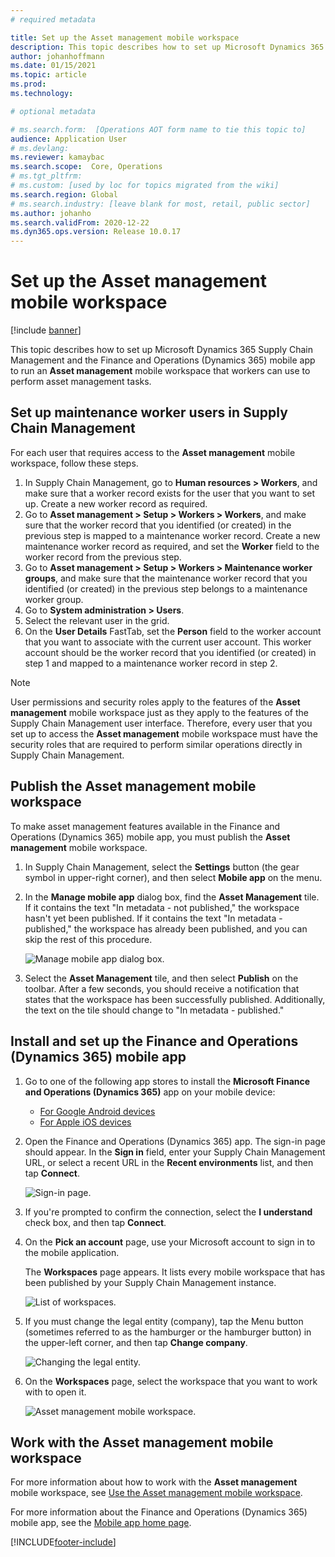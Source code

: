 ```yaml
---
# required metadata

title: Set up the Asset management mobile workspace
description: This topic describes how to set up Microsoft Dynamics 365 Supply Chain Management and the Finance and Operations (Dynamics 365) mobile app to run an Asset management mobile workspace that workers can use to perform asset management tasks.
author: johanhoffmann
ms.date: 01/15/2021
ms.topic: article
ms.prod: 
ms.technology: 

# optional metadata

# ms.search.form:  [Operations AOT form name to tie this topic to]
audience: Application User
# ms.devlang: 
ms.reviewer: kamaybac
ms.search.scope:  Core, Operations
# ms.tgt_pltfrm: 
# ms.custom: [used by loc for topics migrated from the wiki]
ms.search.region: Global
# ms.search.industry: [leave blank for most, retail, public sector]
ms.author: johanho
ms.search.validFrom: 2020-12-22
ms.dyn365.ops.version: Release 10.0.17
---
```


# Set up the Asset management mobile workspace

[!include [banner](../includes/banner.md)]

This topic describes how to set up Microsoft Dynamics 365 Supply Chain Management and the Finance and Operations (Dynamics 365) mobile app to run an **Asset management** mobile workspace that workers can use to perform asset management tasks.

## Set up maintenance worker users in Supply Chain Management

For each user that requires access to the **Asset management** mobile workspace, follow these steps.

1. In Supply Chain Management, go to **Human resources \> Workers**, and make sure that a worker record exists for the user that you want to set up. Create a new worker record as required.
1. Go to **Asset management \> Setup \> Workers \> Workers**, and make sure that the worker record that you identified (or created) in the previous step is mapped to a maintenance worker record. Create a new maintenance worker record as required, and set the **Worker** field to the worker record from the previous step.
1. Go to **Asset management \> Setup \> Workers \> Maintenance worker groups**, and make sure that the maintenance worker record that you identified (or created) in the previous step belongs to a maintenance worker group.
1. Go to **System administration \> Users**.
1. Select the relevant user in the grid.
1. On the **User Details** FastTab, set the **Person** field to the worker account that you want to associate with the current user account. This worker account should be the worker record that you identified (or created) in step 1 and mapped to a maintenance worker record in step 2.

> [!NOTE]
> User permissions and security roles apply to the features of the **Asset management** mobile workspace just as they apply to the features of the Supply Chain Management user interface. Therefore, every user that you set up to access the **Asset management** mobile workspace must have the security roles that are required to perform similar operations directly in Supply Chain Management.

## Publish the Asset management mobile workspace

To make asset management features available in the Finance and Operations (Dynamics 365) mobile app, you must publish the **Asset management** mobile workspace.

1. In Supply Chain Management, select the **Settings** button (the gear symbol in upper-right corner), and then select **Mobile app** on the menu.
1. In the **Manage mobile app** dialog box, find the **Asset Management** tile. If it contains the text "In metadata - not published," the workspace hasn't yet been published. If it contains the text "In metadata - published," the workspace has already been published, and you can skip the rest of this procedure.

    ![Manage mobile app dialog box.](media/mobile-workspaces.png "Manage mobile app dialog box")

1. Select the **Asset Management** tile, and then select **Publish** on the toolbar. After a few seconds, you should receive a notification that states that the workspace has been successfully published. Additionally, the text on the tile should change to "In metadata - published."

## Install and set up the Finance and Operations (Dynamics 365) mobile app

1. Go to one of the following app stores to install the **Microsoft Finance and Operations (Dynamics 365)** app on your mobile device:

    - [For Google Android devices](https://go.microsoft.com/fwlink/?linkid=850662)
    - [For Apple iOS devices](https://go.microsoft.com/fwlink/?linkid=850663)

1. Open the Finance and Operations (Dynamics 365) app. The sign-in page should appear. In the **Sign in** field, enter your Supply Chain Management URL, or select a recent URL in the **Recent environments** list, and then tap **Connect**.

    ![Sign-in page.](media/mobile-app-sign-in.png "Sign-in page")

1. If you're prompted to confirm the connection, select the **I understand** check box, and then tap **Connect**.
1. On the **Pick an account** page, use your Microsoft account to sign in to the mobile application.

    The **Workspaces** page appears. It lists every mobile workspace that has been published by your Supply Chain Management instance.

    ![List of workspaces.](media/mobile-app-workspaces.png "List of workspaces")

1. If you must change the legal entity (company), tap the Menu button (sometimes referred to as the hamburger or the hamburger button) in the upper-left corner, and then tap **Change company**.

    ![Changing the legal entity.](media/mobile-app-change-comp.png "Changing the legal entity")

1. On the **Workspaces** page, select the workspace that you want to work with to open it.

    ![Asset management mobile workspace.](media/mobile-app-asset-workspace.png "Asset management mobile workspace")

## Work with the Asset management mobile workspace

For more information about how to work with the **Asset management** mobile workspace, see [Use the Asset management mobile workspace](asset-management-mobile-workspace.md).

For more information about the Finance and Operations (Dynamics 365) mobile app, see the [Mobile app home page](../../fin-ops-core/dev-itpro/mobile-apps/Mobile-app-home-page.md).


[!INCLUDE[footer-include](../../includes/footer-banner.md)]